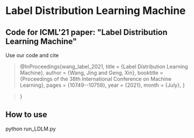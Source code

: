 # Label Distribution Learning Machine

## Code for ICML'21 paper: "Label Distribution Learning Machine"

Use our code and cite

>@InProceedings{wang_label_2021,
  >title = 	 {Label Distribution Learning Machine},
  >author =       {Wang, Jing and Geng, Xin},
  >booktitle = 	 {Proceedings of the 38th International Conference on Machine Learning},
  >pages = 	 {10749--10759},
  >year = 	 {2021},
  >month = 	 {July},
}

>}


## How to use
python run_LDLM.py
